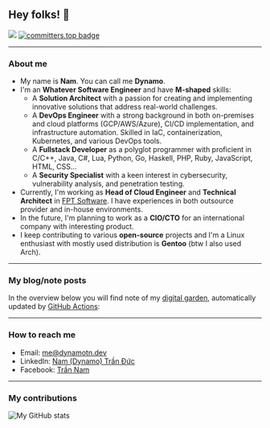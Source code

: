 ## Hey folks! 👋

![](https://komarev.com/ghpvc/?username=dynamotn&color=blue&style=flat&abbreviated=true)
[![committers.top badge](https://user-badge.committers.top/vietnam_public/dynamotn.svg)](https://user-badge.committers.top/vietnam_public/dynamotn)

---

### About me
- My name is **Nam**. You can call me **Dynamo**.
- I'm an **Whatever Software Engineer** and have **M-shaped** skills:
  - A **Solution Architect** with a passion for creating and implementing innovative solutions that address real-world challenges.
  - A **DevOps Engineer** with a strong background in both on-premises and cloud platforms (GCP/AWS/Azure), CI/CD implementation, and infrastructure automation. Skilled in IaC, containerization, Kubernetes, and various DevOps tools.
  - A **Fullstack Developer** as a polyglot programmer with proficient in C/C++, Java, C#, Lua, Python, Go, Haskell, PHP, Ruby, JavaScript, HTML, CSS...
  - A **Security Specialist** with a keen interest in cybersecurity, vulnerability analysis, and penetration testing.
- Currently, I'm working as **Head of Cloud Engineer** and **Technical Architect** in [FPT Software](https://fptsoftware.com/). I have experiences in both outsource provider and in-house environments.
- In the future, I'm planning to work as a **CIO/CTO** for an international company with interesting product.
- I keep contributing to various **open-source** projects and I'm a Linux enthusiast with mostly used distribution is **Gentoo** (btw I also used Arch).

---

### My blog/note posts
In the overview below you will find note of my [digital garden](https://notes.dynamotn.dev/), automatically updated by [GitHub Actions](https://github.com/dynamotn/dynamotn/actions):

<!-- NOTE_START -->
<!-- NOTE_END -->

---

### How to reach me
- Email: [me@dynamotn.dev](mailto:[me@dynamotn.dev)
- LinkedIn: [Nam (Dynamo) Trần Đức](https://www.linkedin.com/in/dynamotn)
- Facebook: [Trần Nam](https://www.facebook.com/dynamo.foss)

---
### My contributions

![My GitHub stats](https://github-readme-stats-eight-theta.vercel.app/api?username=dynamotn&show_icons=true&theme=algolia&include_all_commits=true&count_private=true)
